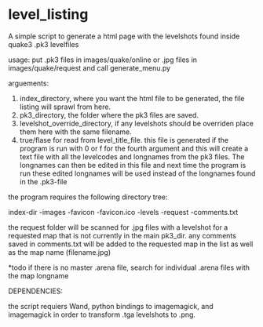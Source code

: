 level_listing
=============

A simple script to generate a html page with the levelshots found inside quake3 .pk3 levelfiles


usage: put .pk3 files in images/quake/online or .jpg files in images/quake/request
and call generate_menu.py

arguements: 
1) index_directory, where you want the html file to be generated, the file listing will sprawl from here.
2) pk3_directory, the folder where the pk3 files are saved.
3) levelshot_override_directory, if any levelshots should be overriden place them here with the same filename.
4) true/flase for read from level_title_file. this file is generated if the program is run with 0 or f for the fourth argument and this will create a text file with all the levelcodes and longnames from the pk3 files. The longnames can then be edited in this file and next time the program is run these edited longnames will be used instead of the longnames found in the .pk3-file





the program requires the following directory tree:

index-dir
	-images
		-favicon
			-favicon.ico
		-levels
		-request
			-comments.txt

the request folder will be scanned for .jpg files with a levelshot for a requested map that is not currently in the main pk3_dir. any comments saved in comments.txt will be added to the requested map in the list as well as the map name (filename.jpg)

*todo if there is no master .arena file, search for individual .arena files with the map longname


DEPENDENCIES:

the script requiers Wand, python bindings to imagemagick, and imagemagick in order to transform .tga levelshots to .png.